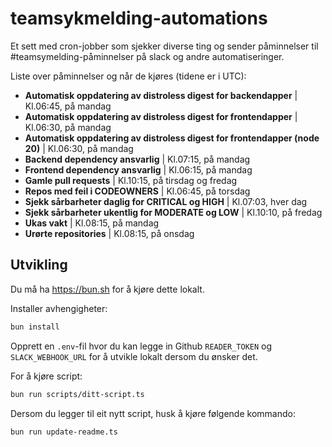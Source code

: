 # teamsykmelding-automations

Et sett med cron-jobber som sjekker diverse ting og sender påminnelser til #teamsymelding-påminnelser på slack og andre automatiseringer.

Liste over påminnelser og når de kjøres (tidene er i UTC):

<!-- COMPUTER SAYS DON'T TOUCH THIS START -->

- **Automatisk oppdatering av distroless digest for backendapper** | Kl.06:45, på mandag
- **Automatisk oppdatering av distroless digest for frontendapper** | Kl.06:30, på mandag
- **Automatisk oppdatering av distroless digest for frontendapper (node 20)** | Kl.06:30, på mandag
- **Backend dependency ansvarlig** | Kl.07:15, på mandag
- **Frontend dependency ansvarlig** | Kl.06:15, på mandag
- **Gamle pull requests** | Kl.10:15, på tirsdag og fredag
- **Repos med feil i CODEOWNERS** | Kl.06:45, på torsdag
- **Sjekk sårbarheter daglig for CRITICAL og HIGH** | Kl.07:03, hver dag
- **Sjekk sårbarheter ukentlig for MODERATE og LOW** | Kl.10:10, på fredag
- **Ukas vakt** | Kl.08:15, på mandag
- **Urørte repositories** | Kl.08:15, på onsdag

<!-- COMPUTER SAYS DON'T TOUCH THIS END -->

## Utvikling

Du må ha https://bun.sh for å kjøre dette lokalt.

Installer avhengigheter:

```bash
bun install
```

Opprett en `.env`-fil hvor du kan legge in Github `READER_TOKEN` og `SLACK_WEBHOOK_URL` for å utvikle lokalt dersom du ønsker det.

For å kjøre script:

```bash
bun run scripts/ditt-script.ts
```

Dersom du legger til eit nytt script, husk å kjøre følgende kommando:

```bash
bun run update-readme.ts
```